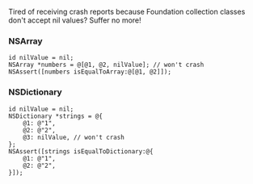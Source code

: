 Tired of receiving crash reports because Foundation collection classes don't accept nil values? Suffer no more!

### NSArray

```
id nilValue = nil;
NSArray *numbers = @[@1, @2, nilValue]; // won't crash
NSAssert([numbers isEqualToArray:@[@1, @2]]);
```

### NSDictionary

```
id nilValue = nil;
NSDictionary *strings = @{
    @1: @"1",
    @2: @"2",
    @3: nilValue, // won't crash
};
NSAssert([strings isEqualToDictionary:@{
    @1: @"1",
    @2: @"2",
}]);
```
